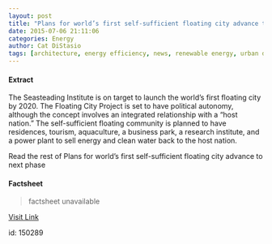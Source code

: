 ```yaml
---
layout: post
title: "Plans for world’s first self-sufficient floating city advance to next phase"
date: 2015-07-06 21:11:06
categories: Energy
author: Cat DiStasio
tags: [architecture, energy efficiency, news, renewable energy, urban design, video, water issues, floating cities, floating city plans, floating city project, floating residential communities, seasteading, self-sufficient community, self-sufficient floating community, the seasteading institute, world’s first floating city]
---
```



#### Extract
>
The Seasteading Institute is on target to launch the world’s first floating city by 2020. The Floating City Project is set to have political autonomy, although the concept involves an integrated relationship with a “host nation.” The self-sufficient floating community is planned to have residences, tourism, aquaculture, a business park, a research institute, and a power plant to sell energy and clean water back to the host nation.




Read the rest of Plans for world’s first self-sufficient floating city advance to next phase

#### Factsheet
>factsheet unavailable

[Visit Link](http://inhabitat.com/plans-for-worlds-first-self-sufficient-floating-city-advance-to-next-phase/)

id:  150289

